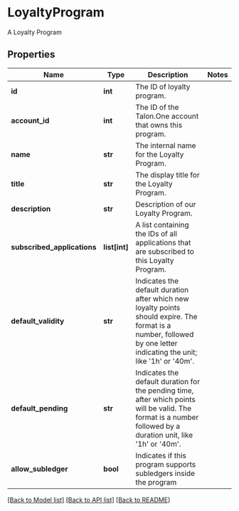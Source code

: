 # LoyaltyProgram

A Loyalty Program
## Properties
Name | Type | Description | Notes
------------ | ------------- | ------------- | -------------
**id** | **int** | The ID of loyalty program. | 
**account_id** | **int** | The ID of the Talon.One account that owns this program. | 
**name** | **str** | The internal name for the Loyalty Program. | 
**title** | **str** | The display title for the Loyalty Program. | 
**description** | **str** | Description of our Loyalty Program. | 
**subscribed_applications** | **list[int]** | A list containing the IDs of all applications that are subscribed to this Loyalty Program. | 
**default_validity** | **str** | Indicates the default duration after which new loyalty points should expire. The format is a number, followed by one letter indicating the unit; like &#39;1h&#39; or &#39;40m&#39;. | 
**default_pending** | **str** | Indicates the default duration for the pending time, after which points will be valid. The format is a number followed by a duration unit, like &#39;1h&#39; or &#39;40m&#39;. | 
**allow_subledger** | **bool** | Indicates if this program supports subledgers inside the program | 

[[Back to Model list]](../README.md#documentation-for-models) [[Back to API list]](../README.md#documentation-for-api-endpoints) [[Back to README]](../README.md)


